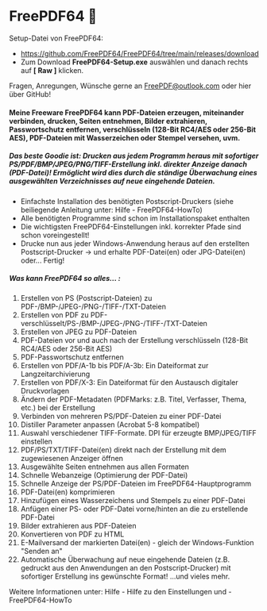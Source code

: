 # FreePDF64 👋

Setup-Datei von FreePDF64: 
- https://github.com/FreePDF64/FreePDF64/tree/main/releases/download
- Zum Download **FreePDF64-Setup.exe** auswählen und danach rechts auf **[ Raw ]** klicken.

Fragen, Anregungen, Wünsche gerne an FreePDF@outlook.com oder hier über GitHub!
  
#### Meine Freeware FreePDF64 kann PDF-Dateien erzeugen, miteinander verbinden, drucken, Seiten entnehmen, Bilder extrahieren, Passwortschutz entfernen, verschlüsseln (128-Bit RC4/AES oder 256-Bit AES), PDF-Dateien mit Wasserzeichen oder Stempel versehen, uvm.

##### Das beste Goodie ist: Drucken aus jedem Programm heraus mit sofortiger PS/PDF/BMP/JPEG/PNG/TIFF-Erstellung inkl. direkter Anzeige danach (PDF-Datei)! Ermöglicht wird dies durch die ständige Überwachung eines ausgewählten Verzeichnisses auf neue eingehende Dateien.
- Einfachste Installation des benötigten Postscript-Druckers (siehe beiliegende Anleitung unter: Hilfe - FreePDF64-HowTo)
- Alle benötigten Programme sind schon im Installationspaket enthalten
- Die wichtigsten FreePDF64-Einstellungen inkl. korrekter Pfade sind schon voreingestellt!
- Drucke nun aus jeder Windows-Anwendung heraus auf den erstellten Postscript-Drucker -> und erhalte PDF-Datei(en) oder JPG-Datei(en) oder... Fertig!

##### Was kann FreePDF64 so alles... :
1. Erstellen von PS (Postscript-Dateien) zu PDF-/BMP-/JPEG-/PNG-/TIFF-/TXT-Dateien
2. Erstellen von PDF zu PDF-verschlüsselt/PS-/BMP-/JPEG-/PNG-/TIFF-/TXT-Dateien
3. Erstellen von JPEG zu PDF-Dateien
4. PDF-Dateien vor und auch nach der Erstellung verschlüsseln (128-Bit RC4/AES oder 256-Bit AES)
5. PDF-Passwortschutz entfernen
6. Erstellen von PDF/A-1b bis PDF/A-3b: Ein Dateiformat zur Langzeitarchivierung
7. Erstellen von PDF/X-3: Ein Dateiformat für den Austausch digitaler Druckvorlagen
8. Ändern der PDF-Metadaten (PDFMarks: z.B. Titel, Verfasser, Thema, etc.) bei der Erstellung
9. Verbinden von mehreren PS/PDF-Dateien zu einer PDF-Datei
10. Distiller Parameter anpassen (Acrobat 5-8 kompatibel)
11. Auswahl verschiedener TIFF-Formate. DPI für erzeugte BMP/JPEG/TIFF einstellen
12. PDF/PS/TXT/TIFF-Datei(en) direkt nach der Erstellung mit dem zugewiesenen Anzeiger öffnen
13. Ausgewählte Seiten entnehmen aus allen Formaten
14. Schnelle Webanzeige (Optimierung der PDF-Datei)
15. Schnelle Anzeige der PS/PDF-Dateien im FreePDF64-Hauptprogramm
16. PDF-Datei(en) komprimieren
17. Hinzufügen eines Wasserzeichens und Stempels zu einer PDF-Datei
18. Anfügen einer PS- oder PDF-Datei vorne/hinten an die zu erstellende PDF-Datei
19. Bilder extrahieren aus PDF-Dateien
20. Konvertieren von PDF zu HTML
21. E-Mailversand der markierten Datei(en) - gleich der Windows-Funktion "Senden an"
22. Automatische Überwachung auf neue eingehende Dateien (z.B. gedruckt aus den Anwendungen an den Postscript-Drucker) mit sofortiger Erstellung ins gewünschte Format!
...und vieles mehr.


Weitere Informationen unter: Hilfe - Hilfe zu den Einstellungen und - FreePDF64-HowTo
<!--
**FreePDF64/FreePDF64** is a ✨ _special_ ✨ repository because its `README.md` (this file) appears on your GitHub profile.

Here are some ideas to get you started:

- 🔭 I’m currently working on ...
- 🌱 I’m currently learning ...
- 👯 I’m looking to collaborate on ...
- 🤔 I’m looking for help with ...
- 💬 Ask me about ...
- 📫 How to reach me: ...
- 😄 Pronouns: ...
- ⚡ Fun fact: ...
-->
